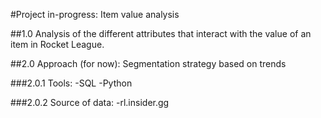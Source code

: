 #Project in-progress: Item value analysis

##1.0 Analysis of the different attributes that interact with the value of an item in Rocket League.

##2.0 Approach (for now): Segmentation strategy based on trends

###2.0.1 Tools:
   -SQL
   -Python

###2.0.2 Source of data:
   -rl.insider.gg
